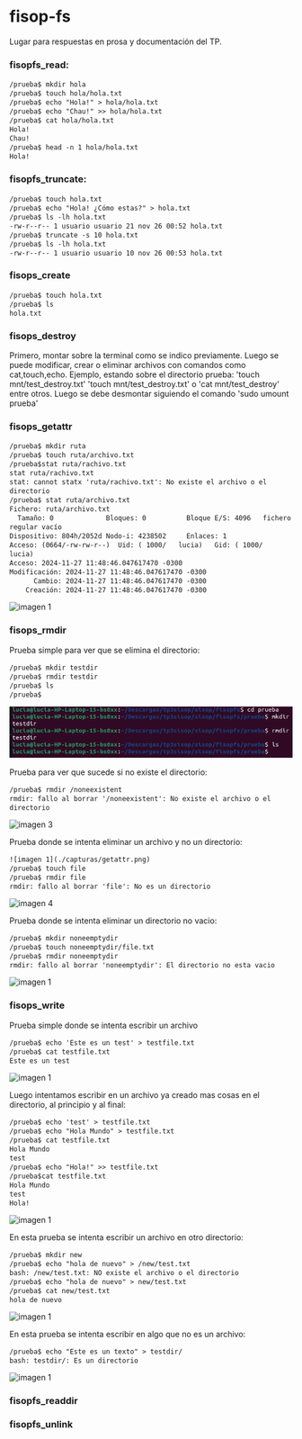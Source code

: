 # fisop-fs

Lugar para respuestas en prosa y documentación del TP.

### fisopfs_read:

```
/prueba$ mkdir hola
/prueba$ touch hola/hola.txt
/prueba$ echo "Hola!" > hola/hola.txt
/prueba$ echo "Chau!" >> hola/hola.txt
/prueba$ cat hola/hola.txt
Hola!
Chau!
/prueba$ head -n 1 hola/hola.txt
Hola!
```

### fisopfs_truncate:

```
/prueba$ touch hola.txt
/prueba$ echo "Hola! ¿Cómo estas?" > hola.txt
/prueba$ ls -lh hola.txt
-rw-r--r-- 1 usuario usuario 21 nov 26 00:52 hola.txt
/prueba$ truncate -s 10 hola.txt
/prueba$ ls -lh hola.txt
-rw-r--r-- 1 usuario usuario 10 nov 26 00:53 hola.txt
```

### fisops_create

```
/prueba$ touch hola.txt
/prueba$ ls
hola.txt
```

### fisops_destroy

Primero, montar sobre la terminal como se indico previamente. Luego se puede modificar, crear o eliminar archivos con comandos como cat,touch,echo. Ejemplo, estando sobre el directorio prueba: 'touch mnt/test_destroy.txt' 'touch mnt/test_destroy.txt' o 'cat mnt/test_destroy' entre otros. Luego se debe desmontar siguiendo el comando 'sudo umount prueba'


### fisops_getattr

```
/prueba$ mkdir ruta
/prueba$ touch ruta/archivo.txt
/prueba$stat ruta/rachivo.txt
stat ruta/rachivo.txt
stat: cannot statx 'ruta/rachivo.txt': No existe el archivo o el directorio
/prueba$ stat ruta/archivo.txt
Fichero: ruta/archivo.txt
  Tamaño: 0         	Bloques: 0          Bloque E/S: 4096   fichero regular vacío
Dispositivo: 804h/2052d	Nodo-i: 4238502     Enlaces: 1
Acceso: (0664/-rw-rw-r--)  Uid: ( 1000/   lucia)   Gid: ( 1000/   lucia)
Acceso: 2024-11-27 11:48:46.047617470 -0300
Modificación: 2024-11-27 11:48:46.047617470 -0300
      Cambio: 2024-11-27 11:48:46.047617470 -0300
    Creación: 2024-11-27 11:48:46.047617470 -0300

```

![imagen 1](./capturas/getattr.png)

### fisops_rmdir
Prueba simple para ver que se elimina el directorio:
```
/prueba$ mkdir testdir
/prueba$ rmdir testdir
/prueba$ ls
/prueba$ 
```

![imagen 2](./capturas/prueba_simple_rmdir.png)

Prueba para ver que sucede si no existe el directorio:
```
/prueba$ rmdir /noneexistent
rmdir: fallo al borrar '/noneexistent': No existe el archivo o el directorio 
```

![imagen 3](./capturas/rmdir_error.png)

Prueba donde se intenta eliminar un archivo y no un directorio:
```
![imagen 1](./capturas/getattr.png)
/prueba$ touch file
/prueba$ rmdir file
rmdir: fallo al borrar 'file': No es un directorio
```

![imagen 4](./capturas/rmdir_eliminar_arch.png)

Prueba donde se intenta eliminar un directorio no vacio:
```
/prueba$ mkdir noneemptydir
/prueba$ touch noneemptydir/file.txt
/prueba$ rmdir noneemptydir
rmdir: fallo al borrar 'noneemptydir': El directorio no esta vacio
```

![imagen 1](./capturas/rmdir_dir_no_vacio.png)

### fisops_write
Prueba simple donde se intenta escribir un archivo
```
/prueba$ echo 'Este es un test' > testfile.txt
/prueba$ cat testfile.txt
Este es un test
```

![imagen 1](./capturas/write_test_simple.png)

Luego intentamos escribir en un archivo ya creado mas cosas en el directorio, al principio y al final:
```
/prueba$ echo 'test' > testfile.txt
/prueba$ echo "Hola Mundo" > testfile.txt
/prueba$ cat testfile.txt
Hola Mundo
test
/prueba$ echo "Hola!" >> testfile.txt
/prueba$cat testfile.txt
Hola Mundo
test
Hola!
```

![imagen 1](./capturas/write_archivo_ya_creado.png)

En esta prueba se intenta escribir un archivo en otro directorio:
```
/prueba$ mkdir new
/prueba$ echo "hola de nuevo" > /new/test.txt
bash: /new/test.txt: NO existe el archivo o el directorio
/prueba$ echo "hola de nuevo" > new/test.txt
/prueba$ cat new/test.txt
hola de nuevo
```

![imagen 1](./capturas/write_directorio.png)

En esta prueba se intenta escribir en algo que no es un archivo:
```
/prueba$ echo "Este es un texto" > testdir/
bash: testdir/: Es un directorio
```
![imagen 1](./capturas/write_no_archivo.png)
### fisopfs_readdir

### fisopfs_unlink